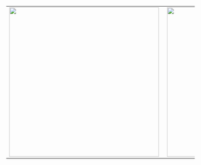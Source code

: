 <!--
**RichardOkubo/RichardOkubo** is a ✨ _special_ ✨ repository because its `README.md` (this file) appears on your GitHub profile.

Here are some ideas to get you started:

- 🔭 I’m currently working on ...
- 🌱 I’m currently learning ...
- 👯 I’m looking to collaborate on ...
- 🤔 I’m looking for help with ...
- 💬 Ask me about ...
- 📫 How to reach me: ...
- 😄 Pronouns: ...
- ⚡ Fun fact: ...
-->

<center>
  <table>
    <tr>
      <td>
        <img width="400px" align="left" src="https://github-readme-stats.vercel.app/api/top-langs/?username=RichardOkubo&hide=c,jupyter%20notebook,javascript,html,makefile,shell,mako,dockerfile&langs_count=10&layout=compact" />
      </td>
      <td>
        <img width="400px" align="right" src="https://github-readme-stats.vercel.app/api?username=RichardOkubo&show_icons=true&theme=default" />
      </td>
    </tr>
  </table>
</center>
